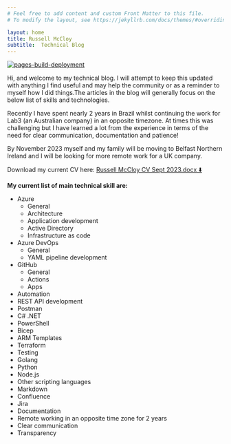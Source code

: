 ```yaml
---
# Feel free to add content and custom Front Matter to this file.
# To modify the layout, see https://jekyllrb.com/docs/themes/#overriding-theme-defaults

layout: home
title: Russell McCloy
subtitle:  Technical Blog
---
```


[![pages-build-deployment](https://github.com/russellmccloy/russellmccloy.github.io/actions/workflows/pages/pages-build-deployment/badge.svg)](https://github.com/russellmccloy/russellmccloy.github.io/actions/workflows/pages/pages-build-deployment)

Hi, and welcome to my technical blog. I will attempt to keep this updated with anything I find useful and may help the community or as a reminder to myself how I did things.The articles in the blog will generally focus on the below list of skills and technologies.

Recently I have spent nearly 2 years in Brazil whilst continuing the work for Lab3 (an Australian company) in an opposite timezone. At times this was challenging  but I have learned a lot from the experience in terms of the need for clear communication, documentation and patience!

By November 2023 myself and my family will be moving to Belfast Northern Ireland and I will be looking for more remote work for a UK company.

Download my current CV here: [Russell McCloy CV Sept 2023.docx ⬇️](https://docs.google.com/document/d/1a_oHOOClo0JGEa1EJnQOSzjYp4cMhF-K/edit?usp=drive_link&ouid=106989669079484211623&rtpof=true&sd=true)



**My current list of main technical skill are:**

- Azure
  - General
  - Architecture
  - Application development
  - Active Directory
  - Infrastructure as code
- Azure DevOps
  - General
  - YAML pipeline development
- GitHub
  - General
  - Actions
  - Apps
- Automation
- REST API development
- Postman
- C# .NET
- PowerShell
- Bicep
- ARM Templates
- Terraform
- Testing
- Golang
- Python
- Node.js
- Other scripting languages
- Markdown
- Confluence
- Jira
- Documentation
- Remote working in an opposite time zone for 2 years
- Clear communication
- Transparency
